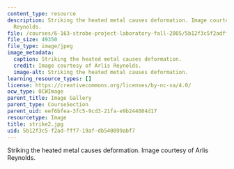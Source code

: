 ```yaml
---
content_type: resource
description: Striking the heated metal causes deformation. Image courtesy of Arlis
  Reynolds.
file: /courses/6-163-strobe-project-laboratory-fall-2005/5b12f3c5f2adfff719afdb540099abf7_strike2.jpg
file_size: 49350
file_type: image/jpeg
image_metadata:
  caption: Striking the heated metal causes deformation.
  credit: Image courtesy of Arlis Reynolds.
  image-alt: Striking the heated metal causes deformation.
learning_resource_types: []
license: https://creativecommons.org/licenses/by-nc-sa/4.0/
ocw_type: OCWImage
parent_title: Image Gallery
parent_type: CourseSection
parent_uid: eef6bfea-3fc5-9cd3-21fa-e9b244084d17
resourcetype: Image
title: strike2.jpg
uid: 5b12f3c5-f2ad-fff7-19af-db540099abf7
---
```

Striking the heated metal causes deformation. Image courtesy of Arlis Reynolds.